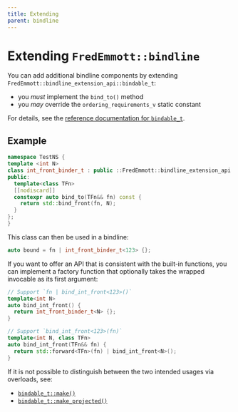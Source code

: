 ```yaml
---
title: Extending
parent: bindline
---
```


# Extending `FredEmmott::bindline`

You can add additional bindline components by extending
`FredEmmott::bindline_extension_api::bindable_t`:
- you *must* implement the `bind_to()` method
- you *may* override the `ordering_requirements_v` static constant

For details, see the [reference documentation for `bindable_t`](../reference/classes/bindable_t.md).

## Example

```c++
namespace TestNS {
template <int N>
class int_front_binder_t : public ::FredEmmott::bindline_extension_api::bindable_t {
public:
  template<class TFn>
  [[nodiscard]]
  constexpr auto bind_to(TFn&& fn) const {
    return std::bind_front(fn, N);
  }
};
}
```

This class can then be used in a bindline:

```c++
auto bound = fn | int_front_binder_t<123> {};
```

If you want to offer an API that is consistent with the built-in functions, you can implement a factory function that optionally takes the wrapped invocable as its first argument:

```c++
// Support `fn | bind_int_front<123>()`
template<int N>
auto bind_int_front() {
  return int_front_binder_t<N> {};
}

// Support `bind_int_front<123>(fn)`
template<int N, class TFn>
auto bind_int_front(TFn&& fn) {
  return std::forward<TFn>(fn) | bind_int_front<N>();
}
```

If it is not possible to distinguish between the two intended usages via overloads, see:
- [`bindable_t::make()`](../reference/classes/bindable_t.md#bindable_tmakettargs)
- [`bindable_t::make_projected()`](../reference/classes/bindable_t.md#bindable_tmake_projectedttprojection-targs)
